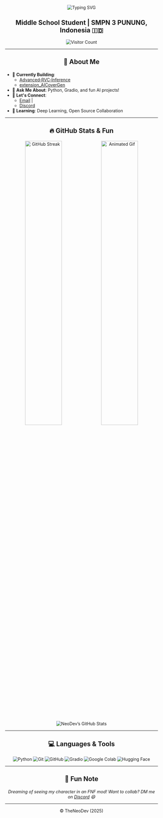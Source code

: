 <p align="center">
  <img src="https://readme-typing-svg.herokuapp.com?font=Fira+Code&size=32&pause=1000&color=FFD700&center=true&vCenter=true&width=435&lines=Hi+there%2C+I'm+NeoDev!;Aspiring+Dev+%F0%9F%94%A5;Python+Enthusiast+%F0%9F%90%8D;Loves+Open+Source+%E2%9C%A8" alt="Typing SVG" />
</p>

<h2 align="center">Middle School Student | SMPN 3 PUNUNG, Indonesia 🇮🇩</h2>

<p align="center">
  <img src="https://komarev.com/ghpvc/?username=TheNeodev&label=Visitors&color=FF0000&style=flat" alt="Visitor Count" />
</p>

---

## <p align="center">📄 About Me</p>

- 🚀 **Currently Building**:
  - [Advanced‑RVC‑Inference](https://github.com/ArkanDash/Advanced-RVC-Inference)
  - [extension_AICoverGen](https://github.com/unchCrew/extension_AICoverGen.git)
- 🐍 **Ask Me About**: Python, Gradio, and fun AI projects!
- 🤝 **Let's Connect**:
  - [Email](mailto:neoforevershog@gmail.com) |
  - [Discord](https://discord.com/users/1314204512814235689)
- 🌱 **Learning**: Deep Learning, Open Source Collaboration

---

## <p align="center">🔥 GitHub Stats & Fun</p>

<p align="center">
  <img src="https://streak-stats.demolab.com?user=TheNeoDev&theme=transparent&hide_border=true&short_numbers=true&background=00000000&border=00000000&ring=005eff&fire=ff0000&currStreakLabel=ffd700&currStreakNum=005eff&sideNums=ffffff&sideLabels=ffd700&dates=ffffff" alt="GitHub Streak" width="49%"/>
  <img src="https://media.tenor.com/GiG-sl9vrJ8AAAAj/i-love-you-i-love-you-baby.gif" alt="Animated Gif" width="49%"/>
  <br/>
  <img src="https://github-readme-stats.vercel.app/api?username=TheNeoDev&show_icons=true&count_private=true&include_all_commits=false&custom_title=NeoDev's%20GitHub%20Stats&title_color=FFD700&text_color=DAA520&icon_color=FFA500&bg_color=FFFFFF" alt="NeoDev’s GitHub Stats"/>
</p>

---

## <p align="center">💻 Languages & Tools</p>

<p align="center">
  <img src="https://img.shields.io/badge/Python-3776AB?style=for-the-badge&logo=python&logoColor=white" alt="Python"/>
  <img src="https://img.shields.io/badge/Git-F05032?style=for-the-badge&logo=git&logoColor=white" alt="Git"/>
  <img src="https://img.shields.io/badge/GitHub-181717?style=for-the-badge&logo=github&logoColor=white" alt="GitHub"/>
  <img src="https://img.shields.io/badge/Gradio-db9618?style=for-the-badge&logo=gradio&logoColor=white" alt="Gradio"/>
  <img src="https://img.shields.io/badge/Google_Colab-F9AB00?style=for-the-badge&logo=googlecolab&logoColor=blue" alt="Google Colab"/>
  <img src="https://img.shields.io/badge/Hugging_Face-FF9900?style=for-the-badge&logo=huggingface&logoColor=white" alt="Hugging Face"/>
</p>

---

## <p align="center">🎵 Fun Note</p>

<p align="center"><i>Dreaming of seeing my character in an FNF mod! Want to collab? DM me on <a href="https://discord.com/users/1314204512814235689">Discord</a> 😄</i></p>

---

<p align="center">© TheNeoDev (2025)</p>
